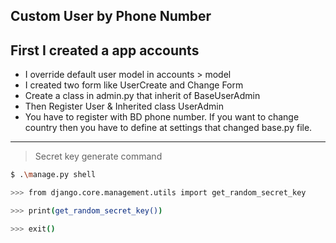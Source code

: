 ## Custom User by Phone Number

## First I created a app accounts

* I override default user model in accounts > model
* I created two form like UserCreate and Change Form
* Create a class in admin.py that inherit of BaseUserAdmin
* Then Register User & Inherited class UserAdmin
* You have to register with BD phone number. If you want to change country then you have to define at settings that changed base.py file. 
____
> Secret key generate command
 
 ```bash script
 $ .\manage.py shell
 ```
 ```bash script
 >>> from django.core.management.utils import get_random_secret_key
 ```
 ```bash script
 >>> print(get_random_secret_key())
 ```
 ```bash script
 >>> exit()
 ```